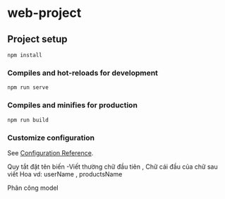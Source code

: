 # web-project

## Project setup
```
npm install
```

### Compiles and hot-reloads for development
```
npm run serve
```

### Compiles and minifies for production
```
npm run build
```

### Customize configuration
See [Configuration Reference](https://cli.vuejs.org/config/).

Quy tắt đặt tên biến 
-Viết thường chữ đầu tiên , Chữ cái đầu của chữ sau viết Hoa
 vd: userName , productsName 



Phân công model 

